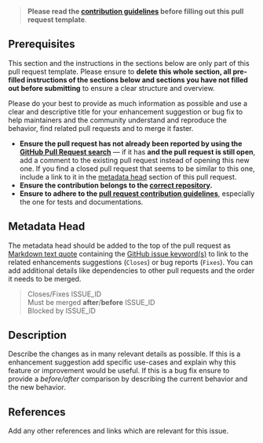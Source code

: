 <!-- Click on the "Preview" tab to render the instructions in a more readable format -->

> **Please read the [contribution guidelines](https://github.com/arcticicestudio/styled-modern-normalize/blob/develop/CONTRIBUTING.md) before filling out this pull request template**.

## Prerequisites

This section and the instructions in the sections below are only part of this pull request template. Please ensure to **delete this whole section, all pre-filled instructions of the sections below and sections you have not filled out before submitting** to ensure a clear structure and overview.

Please do your best to provide as much information as possible and use a clear and descriptive title for your enhancement suggestion or bug fix to help maintainers and the community understand and reproduce the behavior, find related pull requests and to merge it faster.

* **Ensure the pull request has not already been reported by using the [GitHub Pull Request search](https://github.com/arcticicestudio/styled-modern-normalize/pulls)** — if it has **and the pull request is still open**, add a comment to the existing pull request instead of opening this new one. If you find a closed pull request that seems to be similar to this one, include a link to it in the [metadata head](#metadata-head) section of this pull request.
* **Ensure the contribution belongs to the [correct repository](https://github.com/arcticicestudio?tab=repositories&q=styled-modern-normalize).**
* **Ensure to adhere to the [pull request contribution guidelines](https://github.com/arcticicestudio/styled-modern-normalize/blob/develop/CONTRIBUTING.md#pull-requests)**, especially the one for tests and documentations.

## Metadata Head

The metadata head should be added to the top of the pull request as [Markdown text quote](https://help.github.com/articles/basic-writing-and-formatting-syntax) containing the [GitHub issue keyword(s)](https://help.github.com/articles/closing-issues-using-keywords) to link to the related enhancements suggestions (`Closes`) or bug reports (`Fixes`). You can add additional details like dependencies to other pull requests and the order it needs to be merged.

> Closes/Fixes ISSUE_ID  
> Must be merged **after**/**before** ISSUE_ID  
> Blocked by ISSUE_ID

## Description

Describe the changes as in many relevant details as possible. If this is a enhancement suggestion add specific use-cases and explain why this feature or improvement would be useful. If this is a bug fix ensure to provide a _before/after_ comparison by describing the current behavior and the new behavior.

## References

Add any other references and links which are relevant for this issue.
